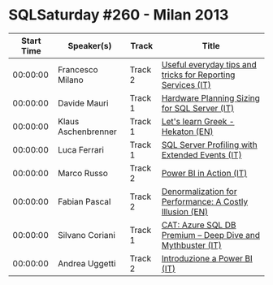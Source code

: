 # SQLSaturday #260 - Milan 2013
Start Time|Speaker(s)|Track|Title
---|---|---|---
00:00:00|Francesco Milano|Track 2|[Useful everyday tips and tricks for Reporting Services (IT)](11813.md)
00:00:00|Davide Mauri|Track 1|[Hardware Planning  Sizing for SQL Server (IT)](15318.md)
00:00:00|Klaus Aschenbrenner|Track 1|[Let's learn Greek - Hekaton (EN)](18464.md)
00:00:00|Luca Ferrari|Track 1|[SQL Server Profiling with Extended Events (IT)](19283.md)
00:00:00|Marco Russo|Track 2|[Power BI in Action (IT)](19466.md)
00:00:00|Fabian Pascal|Track 2|[Denormalization for Performance: A Costly Illusion (EN)](21572.md)
00:00:00|Silvano Coriani|Track 1|[CAT: Azure SQL DB Premium – Deep Dive and Mythbuster (IT)](24439.md)
00:00:00|Andrea Uggetti|Track 2|[Introduzione a Power BI (IT)](9454.md)
